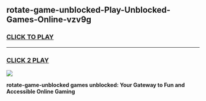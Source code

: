 
## rotate-game-unblocked-Play-Unblocked-Games-Online-vzv9g
<h3>
<a href="https://premium76.site?title=rotate-game-unblocked&ref=24A">CLICK TO PLAY</a></h3>
<hr>

<h3>
<a href="https://premium76.site?title=rotate-game-unblocked&ref=24A">CLICK 2 PLAY</a>
  
</h3>

<a href="https://premium76.site?title=rotate-game-unblocked&ref=24A"><img src="https://clearcache.store/games.png"></a>


**rotate-game-unblocked games unblocked: Your Gateway to Fun and Accessible Online Gaming**
